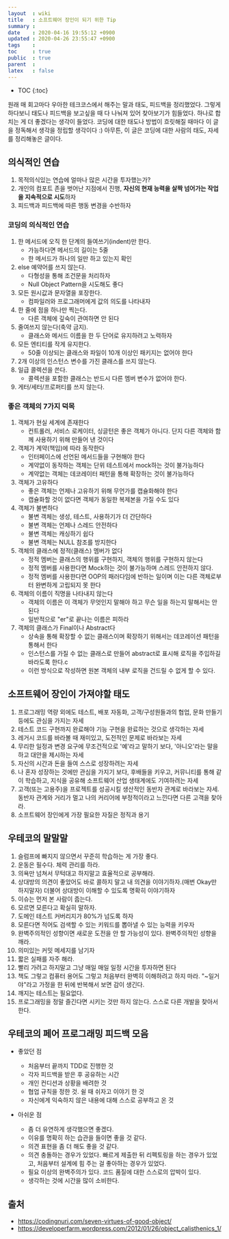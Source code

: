 ```yaml
---
layout  : wiki
title   : 소프트웨어 장인이 되기 위한 Tip
summary : 
date    : 2020-04-16 19:55:12 +0900
updated : 2020-04-26 23:55:47 +0900
tags    : 
toc     : true
public  : true
parent  : 
latex   : false
---
```

* TOC
{:toc}

원래 매 회고마다 우아한 테크코스에서 해주는 말과 태도, 피드백을 정리했었다. 그렇게 하다보니 태도나 피드백을 보고싶을 때 다 나눠져 있어 찾아보기가 힘들었다. 하나로 합치는 게 더 좋겠다는 생각이 들었다. 코딩에 대한 태도나 방법이 흐릿해질 때마다 이 글을 정독해서 생각을 정립할 생각이다 :) 아무튼, 이 글은 코딩에 대한 사람의 태도, 자세를 정리해놓은 글이다.

## 의식적인 연습

1. 목적의식있는 연습에 얼마나 많은 시간을 투자했는가?
2. 개인의 컴포트 존을 벗어난 지점에서 진행, **자신의 현재 능력을 살짝 넘어가는 작업을 지속적으로 시도**하자
3. 피드백과 피드백에 따른 행동 변경을 수반하자

### 코딩의 의식적인 연습

1. 한 메서드에 오직 한 단계의 들여쓰기(indent)만 한다.
    - 가능하다면 메서드의 길이는 5줄
    - 한 메서드가 하나의 일만 하고 있는지 확인
2. else 예약어를 쓰지 않는다.
    - 다형성을 통해 조건문을 처리하자
    - Null Object Pattern을 시도해도 좋다
3. 모든 원시값과 문자열을 포장한다.
    - 컴파일러와 프로그래머에게 값의 의도를 나타내자
4. 한 줄에 점을 하나만 찍는다.
    - 다른 객체에 깊숙이 관여하면 안 된다
5. 줄여쓰지 않는다(축약 금지).
    - 클래스와 메서드 이름을 한 두 단어로 유지하려고 노력하자
6. 모든 엔티티를 작게 유지한다.
    - 50줄 이상되는 클래스와 파일이 10개 이상인 패키지는 없어야 한다
7. 2개 이상의 인스턴스 변수를 가진 클래스를 쓰지 않는다.
8. 일급 콜렉션을 쓴다.
    - 콜렉션을 포함한 클래스는 반드시 다른 멤버 변수가 없어야 한다.
9. 게터/세터/프로퍼티를 쓰지 않는다.

### 좋은 객체의 7가지 덕목

1. 객체가 현실 세계에 존재한다
    - 컨트롤러, 서비스 로케이터, 싱글턴은 좋은 객체가 아니다. 단지 다른 객체와 함께 사용하기 위해 만들어 낸 것이다
2. 객체가 계약(책임)에 따라 동작한다
    - 인터페이스에 선언된 메서드들을 구현해야 한다
    - 계약없이 동작하는 객체는 단위 테스트에서 mock하는 것이 불가능하다
    - 계약없는 객체는 데코레이터 패턴을 통해 확장하는 것이 불가능하다
3. 객체가 고유하다
    - 좋은 객체는 언제나 고유하기 위해 무언가를 캡슐화해야 한다
    - 캡슐화할 것이 없다면 객체가 동일한 복제본을 가질 수도 있다
4. 객체가 불변하다
    - 불변 객체는 생성, 테스트, 사용하기가 더 간단하다
    - 불변 객체는 언제나 스레드 안전하다
    - 불변 객체는 캐싱하기 쉽다
    - 불변 객체는 NULL 참조를 방지한다
5. 객체의 클래스에 정적(클래스) 멤버가 없다
    - 정적 멤버는 클래스의 행위를 구현하지, 객체의 행위를 구현하지 않는다
    - 정적 멤버를 사용한다면 Mock하는 것이 불가능하며 스레드 안전하지 않다.
    - 정적 멤버를 사용한다면 OOP의 패러다임에 반하는 일이며 이는 다른 객체로부터 완변하게 고립되지 못 한다
6. 객체의 이름이 직명을 나타내지 않는다
    - 객체의 이름은 이 객체가 무엇인지 말해야 하고 무슨 일을 하는지 말해서는 안 된다
    - 일반적으로 "er"로 끝나는 이름은 피하라
7. 객체의 클래스가 Final이나 Abstract다
    - 상속을 통해 확장할 수 없는 클래스이며 확장하기 위해서는 데코레이션 패턴을 통해서 한다
    - 인스턴스를 가질 수 없는 클래스로 만들어 abstract로 표시해 로직을 주입하길 바라도록 한다.c 
    - 이런 방식으로 작성하면 원본 객체의 내부 로직을 건드릴 수 없게 할 수 있다.


## 소프트웨어 장인이 가져야할 태도

1. 프로그래밍 역량 외에도 테스트, 배포 자동화, 고객/구성원들과의 협업, 문화 만들기 등에도 관심을 가지는 자세
2. 테스트 코드 구현까지 완료해야 기능 구현을 완료하는 것으로 생각하는 자세
3. 레거시 코드를 바라볼 때 재미있고, 도전적인 문제로 바라보는 자세
4. 무리한 일정과 변경 요구에 무조건적으로 '예'라고 말하기 보다, '아니오'라는 말을 하고 대안을 제시하는 자세
5. 자신의 시간과 돈을 들여 스스로 성장하려는 자세
6. 나 혼자 성장하는 것에만 관심을 가지기 보다, 후배들을 키우고, 커뮤니티를 통해 같이 학습하고, 지식을 공유해 소프트웨어 산업 생태계에도 기여하려는 자세
7. 고객(또는 고용주)을 프로젝트를 성공시킬 생산적인 동반자 관계로 바라보는 자세. 동반자 관계와 거리가 멀고 나의 커리어에 부정적이라고 느낀다면 다른 고객을 찾아라.
8. 소프트웨어 장인에게 가장 필요한 자질은 정직과 용기

## 우테코의 말말말

1. 슬럼프에 빠지지 않으면서 꾸준히 학습하는 게 가장 좋다.
2. 운동은 필수다. 체력 관리를 하라.
3. 의욕만 넘쳐서 무턱대고 하지말고 효율적으로 공부해라.
4. 상대방의 의견이 좋았어도 바로 콜하지 말고 내 의견을 이야기하자.(매번 Okay만 하지말자) 더불어 상대방이 이해할 수 있도록 명확히 이야기하자
5. 이슈는 먼저 본 사람이 줍는다.
6. 모르면 모른다고 확실히 말하자.
7. 도메인 테스트 커버리지가 80%가 넘도록 하자
8. 모른다면 적어도 검색할 수 있는 키워드를 뽑아낼 수 있는 능력을 키우자
9. 완벽주의적인 성향이면 새로운 도전을 안 할 가능성이 있다. 완벽주의적인 성향을 깨라.
10. 의미있는 커밋 메세지를 남기자
11. 짧은 실패를 자주 해라.
12. 빨리 가려고 하지말고 그냥 매일 매일 일정 시간을 투자하면 된다
13. 책도 그렇고 컴퓨터 용어도 그렇고 처음부터 완벽히 이해하려고 하지 마라. "~일거야"라고 가정을 한 뒤에 반복해서 보면 감이 생긴다.
14. 깨지는 테스트는 필요없다.
15. 프로그래밍을 정말 즐긴다면 시키는 것만 하지 않는다. 스스로 다른 개발을 찾아서 한다.

## 우테코의 페어 프로그래밍 피드백 모음

- 좋았던 점

  - 처음부터 끝까지 TDD로 진행한 것
  - 각자 피드백을 받은 후 공유하는 시간
  - 개인 컨디션과 상황을 배려한 것
  - 협업 규칙을 정한 것. 쉴 때 쉬자고 이야기 한 것
  - 자신에게 익숙하지 않은 내용에 대해 스스로 공부하고 온 것

- 아쉬운 점

  - 좀 더 유연하게 생각했으면 좋겠다.
  - 이유를 명확히 하는 습관을 들이면 좋을 것 같다.
  - 의견 표현을 좀 더 해도 좋을 것 같다.
  - 의견 충돌하는 경우가 있었다. 빠르게 제출한 뒤 리펙토링을 하는 경우가 있었고, 처음부터 설계에 힘 주는 걸 좋아하는 경우가 있었다.
  - 필요 이상의 완벽주의가 있다. 코드 품질에 대한 스스로의 압박이 있다.
  - 생각하는 것에 시간을 많이 소비한다.


## 출처

- https://codingnuri.com/seven-virtues-of-good-object/
- https://developerfarm.wordpress.com/2012/01/26/object_calisthenics_1/
